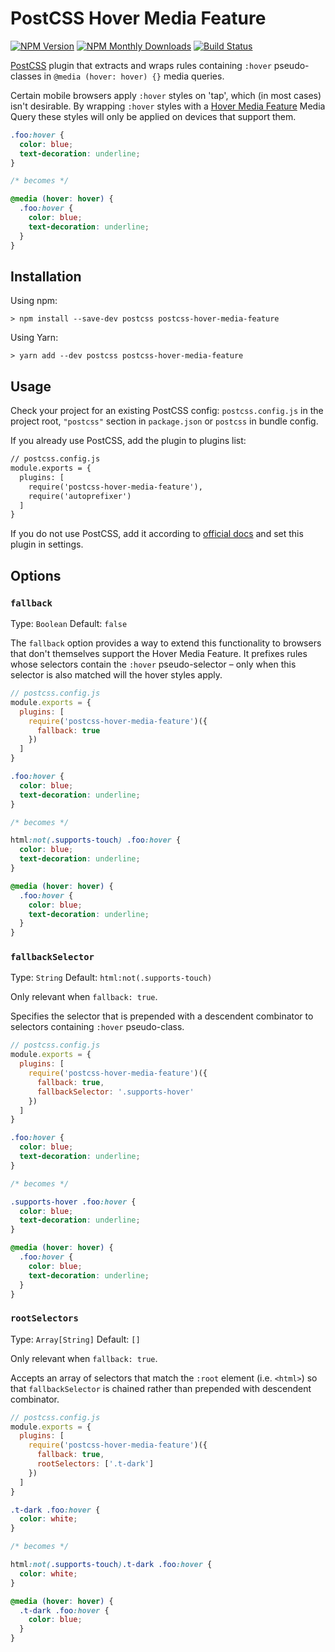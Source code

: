 # PostCSS Hover Media Feature

[![NPM Version][npm-img]][npm-url] [![NPM Monthly Downloads][npm-dl-img]][npm-url] [![Build Status][ci-img]][ci-url]

[PostCSS](https://github.com/postcss/postcss) plugin that extracts and wraps
rules containing `:hover` pseudo-classes in `@media (hover: hover) {}` media
queries.

Certain mobile browsers apply `:hover` styles on 'tap', which (in most cases)
isn't desirable. By wrapping `:hover` styles with a
[Hover Media Feature](https://developer.mozilla.org/en-US/docs/Web/CSS/@media/hover)
Media Query these styles will only be applied on devices that support them.

```css
.foo:hover {
  color: blue;
  text-decoration: underline;
}

/* becomes */

@media (hover: hover) {
  .foo:hover {
    color: blue;
    text-decoration: underline;
  }
}
```

## Installation

Using npm:

```shell
> npm install --save-dev postcss postcss-hover-media-feature
```

Using Yarn:

```shell
> yarn add --dev postcss postcss-hover-media-feature
```

## Usage

Check your project for an existing PostCSS config: `postcss.config.js` in the
project root, `"postcss"` section in `package.json` or `postcss` in bundle
config.

If you already use PostCSS, add the plugin to plugins list:

```diff
// postcss.config.js
module.exports = {
  plugins: [
    require('postcss-hover-media-feature'),
    require('autoprefixer')
  ]
}
```

If you do not use PostCSS, add it according to
[official docs](https://github.com/postcss/postcss#usage) and set this plugin in
settings.

## Options

### `fallback`

Type: `Boolean` Default: `false`

The `fallback` option provides a way to extend this functionality to browsers
that don't themselves support the Hover Media Feature. It prefixes rules whose
selectors contain the `:hover` pseudo-selector – only when this selector is also
matched will the hover styles apply.

```js
// postcss.config.js
module.exports = {
  plugins: [
    require('postcss-hover-media-feature')({
      fallback: true
    })
  ]
}
```

```css
.foo:hover {
  color: blue;
  text-decoration: underline;
}

/* becomes */

html:not(.supports-touch) .foo:hover {
  color: blue;
  text-decoration: underline;
}

@media (hover: hover) {
  .foo:hover {
    color: blue;
    text-decoration: underline;
  }
}
```

### `fallbackSelector`

Type: `String` Default: `html:not(.supports-touch)`

Only relevant when `fallback: true`.

Specifies the selector that is prepended with a descendent combinator to
selectors containing `:hover` pseudo-class.

```js
// postcss.config.js
module.exports = {
  plugins: [
    require('postcss-hover-media-feature')({
      fallback: true,
      fallbackSelector: '.supports-hover'
    })
  ]
}
```

```css
.foo:hover {
  color: blue;
  text-decoration: underline;
}

/* becomes */

.supports-hover .foo:hover {
  color: blue;
  text-decoration: underline;
}

@media (hover: hover) {
  .foo:hover {
    color: blue;
    text-decoration: underline;
  }
}
```

### `rootSelectors`

Type: `Array[String]` Default: `[]`

Only relevant when `fallback: true`.

Accepts an array of selectors that match the `:root` element (i.e. `<html>`) so
that `fallbackSelector` is chained rather than prepended with descendent
combinator.

```js
// postcss.config.js
module.exports = {
  plugins: [
    require('postcss-hover-media-feature')({
      fallback: true,
      rootSelectors: ['.t-dark']
    })
  ]
}
```

```css
.t-dark .foo:hover {
  color: white;
}

/* becomes */

html:not(.supports-touch).t-dark .foo:hover {
  color: white;
}

@media (hover: hover) {
  .t-dark .foo:hover {
    color: blue;
  }
}
```

[npm-img]: https://img.shields.io/npm/v/postcss-hover-media-feature.svg
[npm-dl-img]: https://img.shields.io/npm/dm/postcss-hover-media-feature
[npm-url]: https://www.npmjs.com/package/postcss-hover-media-feature
[ci-img]: https://img.shields.io/travis/saulhardman/postcss-hover-media-feature.svg
[ci-url]: https://travis-ci.org/saulhardman/postcss-hover-media-feature
